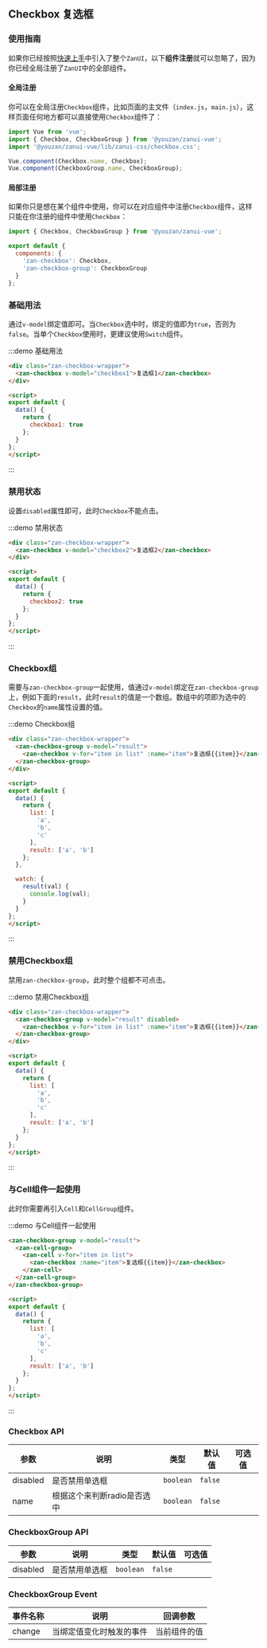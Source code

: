 <style>
@component-namespace demo {
  @b checkbox {
    .zan-checkbox-wrapper {
      padding: 0 20px;

      .zan-checkbox {
        margin: 10px 0;
      }
    }
  }
}
</style>

<script>
export default {
  data() {
    return {
      checkbox1: true,
      checkbox2: true,
      list: [
        'a',
        'b',
        'c'
      ],
      result: ['a', 'b']
    };
  },

  watch: {
    result(val) {
      console.log(val);
    }
  }
};
</script>

## Checkbox 复选框

### 使用指南

如果你已经按照[快速上手](/vue/component/quickstart)中引入了整个`ZanUI`，以下**组件注册**就可以忽略了，因为你已经全局注册了`ZanUI`中的全部组件。

#### 全局注册

你可以在全局注册`Checkbox`组件，比如页面的主文件（`index.js`，`main.js`），这样页面任何地方都可以直接使用`Checkbox`组件了：

```js
import Vue from 'vue';
import { Checkbox, CheckboxGroup } from '@youzan/zanui-vue';
import '@youzan/zanui-vue/lib/zanui-css/checkbox.css';

Vue.component(Checkbox.name, Checkbox);
Vue.component(CheckboxGroup.name, CheckboxGroup);
```

#### 局部注册

如果你只是想在某个组件中使用，你可以在对应组件中注册`Checkbox`组件，这样只能在你注册的组件中使用`Checkbox`：

```js
import { Checkbox, CheckboxGroup } from '@youzan/zanui-vue';

export default {
  components: {
    'zan-checkbox': Checkbox,
    'zan-checkbox-group': CheckboxGroup
  }
};
```

### 基础用法

通过`v-model`绑定值即可。当`Checkbox`选中时，绑定的值即为`true`，否则为`false`。当单个`Checkbox`使用时，更建议使用`Switch`组件。

:::demo 基础用法
```html
<div class="zan-checkbox-wrapper">
  <zan-checkbox v-model="checkbox1">复选框1</zan-checkbox>
</div>

<script>
export default {
  data() {
    return {
      checkbox1: true
    };
  }
}; 
</script>
```
:::

### 禁用状态

设置`disabled`属性即可，此时`Checkbox`不能点击。

:::demo 禁用状态
```html
<div class="zan-checkbox-wrapper">
  <zan-checkbox v-model="checkbox2">复选框2</zan-checkbox>
</div>

<script>
export default {
  data() {
    return {
      checkbox2: true
    };
  }
}; 
</script>
```
:::

### Checkbox组

需要与`zan-checkbox-group`一起使用，值通过`v-model`绑定在`zan-checkbox-group`上，例如下面的`result`，此时`result`的值是一个数组。数组中的项即为选中的`Checkbox`的`name`属性设置的值。

:::demo Checkbox组
```html
<div class="zan-checkbox-wrapper">
  <zan-checkbox-group v-model="result">
    <zan-checkbox v-for="item in list" :name="item">复选框{{item}}</zan-checkbox>
  </zan-checkbox-group>
</div>

<script>
export default {
  data() {
    return {
      list: [
        'a',
        'b',
        'c'
      ],
      result: ['a', 'b']
    };
  },

  watch: {
    result(val) {
      console.log(val);
    }
  }
};
</script>
```
:::

### 禁用Checkbox组

禁用`zan-checkbox-group`，此时整个组都不可点击。

:::demo 禁用Checkbox组
```html
<div class="zan-checkbox-wrapper">
  <zan-checkbox-group v-model="result" disabled>
    <zan-checkbox v-for="item in list" :name="item">复选框{{item}}</zan-checkbox>
  </zan-checkbox-group>
</div>

<script>
export default {
  data() {
    return {
      list: [
        'a',
        'b',
        'c'
      ],
      result: ['a', 'b']
    };
  }
};
</script>
```
:::

### 与Cell组件一起使用

此时你需要再引入`Cell`和`CellGroup`组件。

:::demo 与Cell组件一起使用
```html
<zan-checkbox-group v-model="result">
  <zan-cell-group>
    <zan-cell v-for="item in list">
      <zan-checkbox :name="item">复选框{{item}}</zan-checkbox>
    </zan-cell>
  </zan-cell-group>
</zan-checkbox-group>

<script>
export default {
  data() {
    return {
      list: [
        'a',
        'b',
        'c'
      ],
      result: ['a', 'b']
    };
  }
};
</script>
```
:::

### Checkbox API

| 参数       | 说明      | 类型       | 默认值       | 可选值       |
|-----------|-----------|-----------|-------------|-------------|
| disabled | 是否禁用单选框 | `boolean`  | `false` |   |
| name | 根据这个来判断radio是否选中 | `boolean`  | `false` |   |

### CheckboxGroup API

| 参数       | 说明      | 类型       | 默认值       | 可选值       |
|-----------|-----------|-----------|-------------|-------------|
| disabled | 是否禁用单选框 | `boolean`  | `false` |   |

### CheckboxGroup Event

| 事件名称       | 说明      | 回调参数 |
|-----------|-----------|-----------|
| change | 当绑定值变化时触发的事件 | 当前组件的值 |
